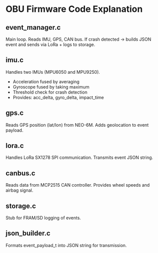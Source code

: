 # OBU Firmware Code Explanation

## event_manager.c
Main loop. Reads IMU, GPS, CAN bus.
If crash detected → builds JSON event and sends via LoRa + logs to storage.

## imu.c
Handles two IMUs (MPU6050 and MPU9250).
- Acceleration fused by averaging
- Gyroscope fused by taking maximum
- Threshold check for crash detection
- Provides: acc_delta, gyro_delta, impact_time

## gps.c
Reads GPS position (lat/lon) from NEO-6M.
Adds geolocation to event payload.

## lora.c
Handles LoRa SX1278 SPI communication.
Transmits event JSON string.

## canbus.c
Reads data from MCP2515 CAN controller.
Provides wheel speeds and airbag signal.

## storage.c
Stub for FRAM/SD logging of events.

## json_builder.c
Formats event_payload_t into JSON string for transmission.
